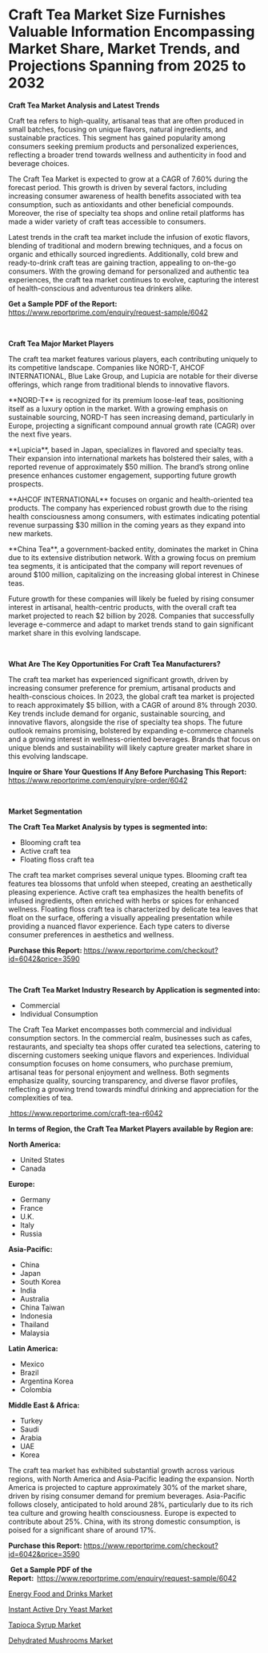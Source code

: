 <p><h1>Craft Tea Market Size Furnishes Valuable Information Encompassing Market Share, Market Trends, and Projections Spanning from 2025 to 2032</h1></p><p><strong>Craft Tea Market Analysis and Latest Trends</strong></p>
<p><p>Craft tea refers to high-quality, artisanal teas that are often produced in small batches, focusing on unique flavors, natural ingredients, and sustainable practices. This segment has gained popularity among consumers seeking premium products and personalized experiences, reflecting a broader trend towards wellness and authenticity in food and beverage choices.</p><p>The Craft Tea Market is expected to grow at a CAGR of 7.60% during the forecast period. This growth is driven by several factors, including increasing consumer awareness of health benefits associated with tea consumption, such as antioxidants and other beneficial compounds. Moreover, the rise of specialty tea shops and online retail platforms has made a wider variety of craft teas accessible to consumers.</p><p>Latest trends in the craft tea market include the infusion of exotic flavors, blending of traditional and modern brewing techniques, and a focus on organic and ethically sourced ingredients. Additionally, cold brew and ready-to-drink craft teas are gaining traction, appealing to on-the-go consumers. With the growing demand for personalized and authentic tea experiences, the craft tea market continues to evolve, capturing the interest of health-conscious and adventurous tea drinkers alike.</p></p>
<p><strong>Get a Sample PDF of the Report:&nbsp;</strong> <a href="https://www.reportprime.com/enquiry/request-sample/6042?utm_campaign=2031&utm_medium=2&utm_source=Github&utm_content=ia&utm_term=19032025&utm_id=craft-tea">https://www.reportprime.com/enquiry/request-sample/6042</a></p>
<p>&nbsp;</p>
<p><strong>Craft Tea Major Market Players</strong></p>
<p><p>The craft tea market features various players, each contributing uniquely to its competitive landscape. Companies like NORD-T, AHCOF INTERNATIONAL, Blue Lake Group, and Lupicia are notable for their diverse offerings, which range from traditional blends to innovative flavors.</p><p>**NORD-T** is recognized for its premium loose-leaf teas, positioning itself as a luxury option in the market. With a growing emphasis on sustainable sourcing, NORD-T has seen increasing demand, particularly in Europe, projecting a significant compound annual growth rate (CAGR) over the next five years.</p><p>**Lupicia**, based in Japan, specializes in flavored and specialty teas. Their expansion into international markets has bolstered their sales, with a reported revenue of approximately $50 million. The brand’s strong online presence enhances customer engagement, supporting future growth prospects.</p><p>**AHCOF INTERNATIONAL** focuses on organic and health-oriented tea products. The company has experienced robust growth due to the rising health consciousness among consumers, with estimates indicating potential revenue surpassing $30 million in the coming years as they expand into new markets.</p><p>**China Tea**, a government-backed entity, dominates the market in China due to its extensive distribution network. With a growing focus on premium tea segments, it is anticipated that the company will report revenues of around $100 million, capitalizing on the increasing global interest in Chinese teas.</p><p>Future growth for these companies will likely be fueled by rising consumer interest in artisanal, health-centric products, with the overall craft tea market projected to reach $2 billion by 2028. Companies that successfully leverage e-commerce and adapt to market trends stand to gain significant market share in this evolving landscape.</p></p>
<p>&nbsp;</p>
<p><strong>What Are The Key Opportunities For Craft Tea Manufacturers?</strong></p>
<p><p>The craft tea market has experienced significant growth, driven by increasing consumer preference for premium, artisanal products and health-conscious choices. In 2023, the global craft tea market is projected to reach approximately $5 billion, with a CAGR of around 8% through 2030. Key trends include demand for organic, sustainable sourcing, and innovative flavors, alongside the rise of specialty tea shops. The future outlook remains promising, bolstered by expanding e-commerce channels and a growing interest in wellness-oriented beverages. Brands that focus on unique blends and sustainability will likely capture greater market share in this evolving landscape.</p></p>
<p><strong>Inquire or Share Your Questions If Any Before Purchasing This Report:</strong> <a href="https://www.reportprime.com/enquiry/pre-order/6042?utm_campaign=2031&utm_medium=2&utm_source=Github&utm_content=ia&utm_term=19032025&utm_id=craft-tea">https://www.reportprime.com/enquiry/pre-order/6042</a></p>
<p>&nbsp;</p>
<p><strong>Market Segmentation</strong></p>
<p><strong>The Craft Tea Market Analysis by types is segmented into:</strong></p>
<p><ul><li>Blooming craft tea</li><li>Active craft tea</li><li>Floating floss craft tea</li></ul></p>
<p><p>The craft tea market comprises several unique types. Blooming craft tea features tea blossoms that unfold when steeped, creating an aesthetically pleasing experience. Active craft tea emphasizes the health benefits of infused ingredients, often enriched with herbs or spices for enhanced wellness. Floating floss craft tea is characterized by delicate tea leaves that float on the surface, offering a visually appealing presentation while providing a nuanced flavor experience. Each type caters to diverse consumer preferences in aesthetics and wellness.</p></p>
<p><strong>Purchase this Report:&nbsp;</strong><a href="https://www.reportprime.com/checkout?id=6042&price=3590&utm_campaign=2031&utm_medium=2&utm_source=Github&utm_content=ia&utm_term=19032025&utm_id=craft-tea">https://www.reportprime.com/checkout?id=6042&price=3590</a></p>
<p>&nbsp;</p>
<p><strong>The Craft Tea Market Industry Research by Application is segmented into:</strong></p>
<p><ul><li>Commercial</li><li>Individual Consumption</li></ul></p>
<p><p>The Craft Tea Market encompasses both commercial and individual consumption sectors. In the commercial realm, businesses such as cafes, restaurants, and specialty tea shops offer curated tea selections, catering to discerning customers seeking unique flavors and experiences. Individual consumption focuses on home consumers, who purchase premium, artisanal teas for personal enjoyment and wellness. Both segments emphasize quality, sourcing transparency, and diverse flavor profiles, reflecting a growing trend towards mindful drinking and appreciation for the complexities of tea.</p></p>
<p><a href="https://www.reportprime.com/craft-tea-r6042?utm_campaign=2031&utm_medium=2&utm_source=Github&utm_content=ia&utm_term=19032025&utm_id=craft-tea">&nbsp;https://www.reportprime.com/craft-tea-r6042</a></p>
<p><strong>In terms of Region, the Craft Tea Market Players available by Region are:</strong></p>
<p>
    <p> <strong> North America: </strong>
        <ul>
            <li>United States</li>
            <li>Canada</li>
        </ul>
        </p> 
    <p> <strong> Europe: </strong>
        <ul>
            <li>Germany</li>
            <li>France</li>
            <li>U.K.</li>
            <li>Italy</li>
            <li>Russia</li>
        </ul>
        </p> 
    <p> <strong> Asia-Pacific: </strong>
        <ul>
            <li>China</li>
            <li>Japan</li>
            <li>South Korea</li>
            <li>India</li>
            <li>Australia</li>
            <li>China Taiwan</li>
            <li>Indonesia</li>
            <li>Thailand</li>
            <li>Malaysia</li>
        </ul>
        </p> 
    <p> <strong> Latin America: </strong>
        <ul>
            <li>Mexico</li>
            <li>Brazil</li>
            <li>Argentina Korea</li>
            <li>Colombia</li>
        </ul>
        </p> 
    <p> <strong> Middle East & Africa: </strong>
        <ul>
            <li>Turkey</li>
            <li>Saudi</li>
            <li>Arabia</li>
            <li>UAE</li>
            <li>Korea</li>
        </ul>
    </p>
    </p>
<p><p>The craft tea market has exhibited substantial growth across various regions, with North America and Asia-Pacific leading the expansion. North America is projected to capture approximately 30% of the market share, driven by rising consumer demand for premium beverages. Asia-Pacific follows closely, anticipated to hold around 28%, particularly due to its rich tea culture and growing health consciousness. Europe is expected to contribute about 25%. China, with its strong domestic consumption, is poised for a significant share of around 17%.</p></p>
<p><strong>Purchase this Report: </strong><a href="https://www.reportprime.com/checkout?id=6042&price=3590&utm_campaign=2031&utm_medium=2&utm_source=Github&utm_content=ia&utm_term=19032025&utm_id=craft-tea">https://www.reportprime.com/checkout?id=6042&price=3590</a></p>
<p>&nbsp;<strong>Get a Sample PDF of the Report:&nbsp;&nbsp;</strong><a href="https://www.reportprime.com/enquiry/request-sample/6042?utm_campaign=2031&utm_medium=2&utm_source=Github&utm_content=ia&utm_term=19032025&utm_id=craft-tea">https://www.reportprime.com/enquiry/request-sample/6042</a></p>
<p><strong></strong></p>
<p><p><a href="https://github.com/aloyoarmahvr/Market-Research-Report-List-1/blob/main/energy-food-and-drinks-market.md?utm_campaign=2031&utm_medium=2&utm_source=Github&utm_content=ia&utm_term=19032025&utm_id=craft-tea">Energy Food and Drinks Market</a></p><p><a href="https://github.com/PeterParrish5/Market-Research-Report-List-7/blob/main/instant-active-dry-yeast-market.md?utm_campaign=2031&utm_medium=2&utm_source=Github&utm_content=ia&utm_term=19032025&utm_id=craft-tea">Instant Active Dry Yeast Market</a></p><p><a href="https://github.com/balbajagatr1/Market-Research-Report-List-1/blob/main/tapioca-syrup-market.md?utm_campaign=2031&utm_medium=2&utm_source=Github&utm_content=ia&utm_term=19032025&utm_id=craft-tea">Tapioca Syrup Market</a></p><p><a href="https://github.com/wileonie19657/Market-Research-Report-List-1/blob/main/dehydrated-mushrooms-market.md?utm_campaign=2031&utm_medium=2&utm_source=Github&utm_content=ia&utm_term=19032025&utm_id=craft-tea">Dehydrated Mushrooms Market</a></p></p>